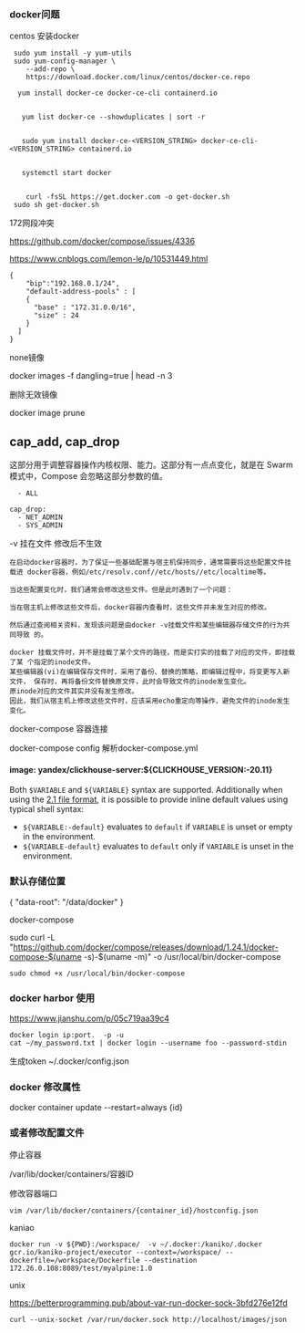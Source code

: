 ### docker问题

centos 安装docker

```
 sudo yum install -y yum-utils
 sudo yum-config-manager \
    --add-repo \
    https://download.docker.com/linux/centos/docker-ce.repo
    
  yum install docker-ce docker-ce-cli containerd.io
  
  
   yum list docker-ce --showduplicates | sort -r
   
   
   sudo yum install docker-ce-<VERSION_STRING> docker-ce-cli-<VERSION_STRING> containerd.io
   
   
   systemctl start docker
   
   
    curl -fsSL https://get.docker.com -o get-docker.sh
 sudo sh get-docker.sh
```



172网段冲突

https://github.com/docker/compose/issues/4336

https://www.cnblogs.com/lemon-le/p/10531449.html

```
{
    "bip":"192.168.0.1/24",
    "default-address-pools" : [
    {
      "base" : "172.31.0.0/16",
      "size" : 24
    }
  ]
}
```



none镜像

docker images -f dangling=true | head -n 3



删除无效镜像

docker image prune



## cap_add, cap_drop

这部分用于调整容器操作内核权限、能力。这部分有一点点变化，就是在 Swarm 模式中，Compose 会忽略这部分参数的值。



```undefined
  - ALL

cap_drop:
  - NET_ADMIN
  - SYS_ADMIN
```



-v 挂在文件 修改后不生效

```
在启动docker容器时，为了保证一些基础配置与宿主机保持同步，通常需要将这些配置文件挂载进 docker容器，例如/etc/resolv.conf//etc/hosts//etc/localtime等。

当这些配置变化时，我们通常会修改这些文件。但是此时遇到了一个问题：

当在宿主机上修改这些文件后，docker容器内查看时，这些文件并未发生对应的修改。

然后通过查阅相关资料，发现该问题是由docker -v挂载文件和某些编辑器存储文件的行为共同导致 的。

docker 挂载文件时，并不是挂载了某个文件的路径，而是实打实的挂载了对应的文件，即挂载了某 个指定的inode文件。
某些编辑器(vi)在编辑保存文件时，采用了备份、替换的策略，即编辑过程中，将变更写入新文件， 保存时，再将备份文件替换原文件，此时会导致文件的inode发生变化。
原inode对应的文件其实并没有发生修改。
因此，我们从宿主机上修改这些文件时，应该采用echo重定向等操作，避免文件的inode发生变化。

```





docker-compose 容器连接



docker-compose config 解析docker-compose.yml



#### image: yandex/clickhouse-server:${CLICKHOUSE_VERSION:-20.11}

Both `$VARIABLE` and `${VARIABLE}` syntax are supported. Additionally when using the [2.1 file format](https://docs.docker.com/compose/compose-file/compose-versioning/#version-21), it is possible to provide inline default values using typical shell syntax:

- `${VARIABLE:-default}` evaluates to `default` if `VARIABLE` is unset or empty in the environment.
- `${VARIABLE-default}` evaluates to `default` only if `VARIABLE` is unset in the environment.





### 默认存储位置

{
   "data-root": "/data/docker"
}



docker-compose

sudo curl -L "https://github.com/docker/compose/releases/download/1.24.1/docker-compose-$(uname -s)-$(uname -m)" -o /usr/local/bin/docker-compose



```
sudo chmod +x /usr/local/bin/docker-compose
```







### docker harbor 使用

https://www.jianshu.com/p/05c719aa39c4



```
docker login ip:port.  -p -u
cat ~/my_password.txt | docker login --username foo --password-stdin
```

生成token ~/.docker/config.json





### docker 修改属性

docker container update --restart=always {id}

### 或者修改配置文件

停止容器

/var/lib/docker/containers/容器ID



修改容器端口

```
vim /var/lib/docker/containers/{container_id}/hostconfig.json
```







kaniao

```
docker run -v ${PWD}:/workspace/  -v ~/.docker:/kaniko/.docker gcr.io/kaniko-project/executor --context=/workspace/ --dockerfile=/workspace/Dockerfile --destination 172.26.0.108:8089/test/myalpine:1.0
```



unix

https://betterprogramming.pub/about-var-run-docker-sock-3bfd276e12fd

```
curl --unix-socket /var/run/docker.sock http://localhost/images/json 
```

